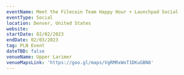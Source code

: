 ```yaml
---
eventName: Meet the Filecoin Team Happy Hour + Launchpad Social
eventType: Social
location: Denver, United States
website: 
startDate: 02/02/2023
endDate: 02/03/2023
tag: PLN Event
dateTBD: false
venueName: Upper Larimer
venueMapsLink: 'https://goo.gl/maps/VgRMRxWxT1DKuGBN8'
---
```


